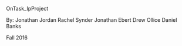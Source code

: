 OnTask_IpProject

By:
Jonathan Jordan
Rachel Synder
Jonathan Ebert
Drew Ollice
Daniel Banks

Fall 2016
